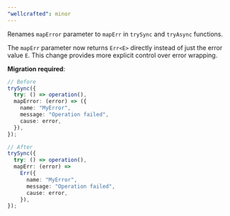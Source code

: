 ```yaml
---
"wellcrafted": minor
---
```


Renames `mapError` parameter to `mapErr` in `trySync` and `tryAsync` functions.

The `mapErr` parameter now returns `Err<E>` directly instead of just the error value `E`. This change provides more explicit control over error wrapping.

**Migration required**:

```typescript
// Before
trySync({
  try: () => operation(),
  mapError: (error) => ({
    name: "MyError",
    message: "Operation failed",
    cause: error,
  }),
});

// After
trySync({
  try: () => operation(),
  mapErr: (error) =>
    Err({
      name: "MyError",
      message: "Operation failed",
      cause: error,
    }),
});
```

